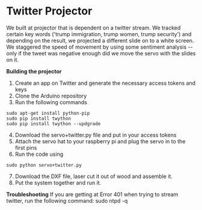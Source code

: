 # Twitter Projector

We built at projector that is dependent on a twitter stream. We tracked certain key words ('trump immigration, trump women, trump security') and depending on the result, we projected a different slide on to a white screen. We staggered the speed of movement by using some sentiment analysis -- only if the tweet was negative enough did we move the servo with the slides on it. 

**Building the projector** 
1. Create an app on Twitter and generate the necessary access tokens and keys
2. Clone the Arduino repository 
3. Run the following commands
~~~~
sudo apt-get install python-pip 
sudo pip install twython 
sudo pip install twython --updgrade 
~~~~
4. Download the servo+twitter.py file and put in your access tokens 
5. Attach the servo hat to your raspberry pi and plug the servo in to the first pins 
6. Run the code using 
~~~~
sudo python servo+twitter.py 
~~~~
7. Download the DXF file, laser cut it out of wood and assemble it. 
8. Put the system together and run it. 

**Troubleshooting** 
If you are getting at Error 401 when trying to stream twitter, run the following command: 
sudo ntpd -q
